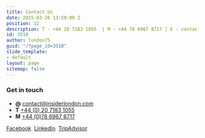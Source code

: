 ```yaml
---
title: Contact Us
date: 2015-03-26 13:59:00 Z
position: 12
description: T - +44 20 7183 1055  | M - +44 78 6967 8717 | E - contact@insiderlondon.com
id: 3518
author: london75
guid: "/?page_id=3518"
slide_template:
- default
layout: page
sitemap: false
---
```


### Get in touch

<ul class="list-bare">
  <li>
    <strong>@</strong>
    <a href="mailto:contact@insiderlondon.com" onclick="gtag('event', 'Click', { 'event_category': 'Contact','event_label':'Contact us - Email' });">
      contact@insiderlondon.com
    </a>
  </li>
  <li>
    <strong>T</strong>
    <a href="tel:442071831055" onclick="gtag('event', 'Click', { 'event_category': 'Contact','event_label':'Contact us - Tel' });">
      +44 (0) 20 7183 1055
    </a>
  </li>
  <li>
    <strong>M</strong>
    <a href="tel:447869678717" onclick="gtag('event', 'Click', { 'event_category': 'Contact', 'event_label':'Contact us - Tel' });">
      +44 (0)78 6967 8717
    </a>
  </li>
</ul>


<a target="_blank" href="http://www.facebook.com/insiderlondon">Facebook</a>&nbsp;
<a target="_blank" href="https://www.linkedin.com/company/insider-london">LinkedIn</a>&nbsp;
<a target="_blank" href="https://www.tripadvisor.co.uk/Attraction_Review-g186338-d2026396-Reviews-Insider_London_Day_Tours-London_England.html">TripAdvisor</a>
